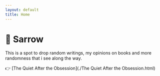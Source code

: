 ```yaml
---
layout: default
title: Home
---
```


# 🥞 Sarrow

This is a spot to drop random writings, my opinions on books and more randomness that i see along the way. 

👉 [The Quiet After the Obsession](./The Quiet After the Obsession.html)

